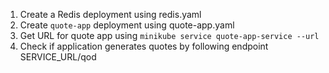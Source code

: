 1. Create a Redis deployment using redis.yaml
2. Create `quote-app` deployment using quote-app.yaml
3. Get URL for quote app using `minikube service quote-app-service --url`
4. Check if application generates quotes by following endpoint SERVICE_URL/qod
